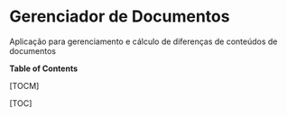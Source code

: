 # Gerenciador de Documentos

Aplicação para gerenciamento e cálculo de diferenças de conteúdos de documentos

**Table of Contents**

[TOCM]

[TOC]
